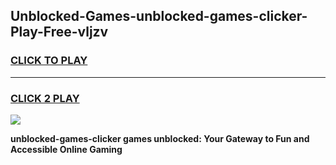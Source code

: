 
## Unblocked-Games-unblocked-games-clicker-Play-Free-vljzv
<h3>
<a href="https://premium76.site?title=unblocked-games-clicker&ref=15A">CLICK TO PLAY</a></h3>
<hr>

<h3>
<a href="https://premium76.site?title=unblocked-games-clicker&ref=15A">CLICK 2 PLAY</a>
  
</h3>

<a href="https://premium76.site?title=unblocked-games-clicker&ref=15A"><img src="https://clearcache.store/games.png"></a>


**unblocked-games-clicker games unblocked: Your Gateway to Fun and Accessible Online Gaming**
